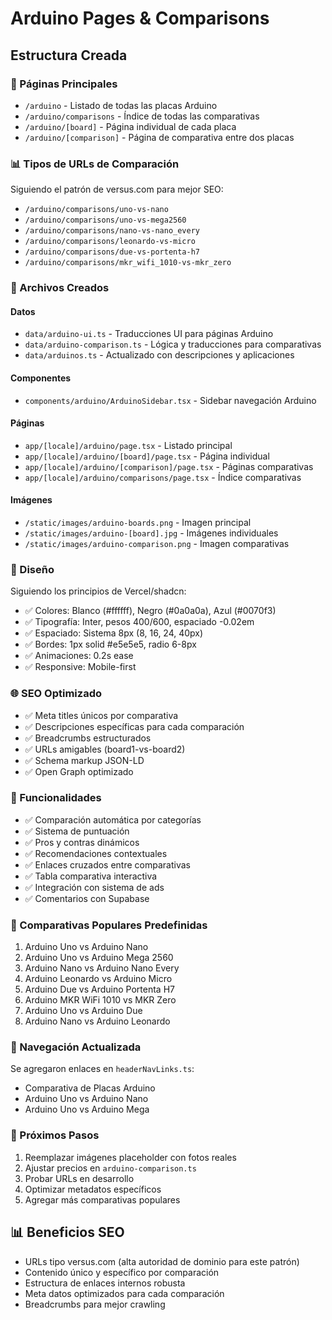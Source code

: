 # Arduino Pages & Comparisons

## Estructura Creada

### 📁 Páginas Principales
- `/arduino` - Listado de todas las placas Arduino
- `/arduino/comparisons` - Índice de todas las comparativas
- `/arduino/[board]` - Página individual de cada placa
- `/arduino/[comparison]` - Página de comparativa entre dos placas

### 📊 Tipos de URLs de Comparación
Siguiendo el patrón de versus.com para mejor SEO:
- `/arduino/comparisons/uno-vs-nano`
- `/arduino/comparisons/uno-vs-mega2560`
- `/arduino/comparisons/nano-vs-nano_every`
- `/arduino/comparisons/leonardo-vs-micro`
- `/arduino/comparisons/due-vs-portenta-h7`
- `/arduino/comparisons/mkr_wifi_1010-vs-mkr_zero`

### 📄 Archivos Creados

#### Datos
- `data/arduino-ui.ts` - Traducciones UI para páginas Arduino
- `data/arduino-comparison.ts` - Lógica y traducciones para comparativas
- `data/arduinos.ts` - Actualizado con descripciones y aplicaciones

#### Componentes
- `components/arduino/ArduinoSidebar.tsx` - Sidebar navegación Arduino

#### Páginas
- `app/[locale]/arduino/page.tsx` - Listado principal
- `app/[locale]/arduino/[board]/page.tsx` - Página individual
- `app/[locale]/arduino/[comparison]/page.tsx` - Páginas comparativas
- `app/[locale]/arduino/comparisons/page.tsx` - Índice comparativas

#### Imágenes
- `/static/images/arduino-boards.png` - Imagen principal
- `/static/images/arduino-[board].jpg` - Imágenes individuales
- `/static/images/arduino-comparison.png` - Imagen comparativas

### 🎨 Diseño
Siguiendo los principios de Vercel/shadcn:
- ✅ Colores: Blanco (#ffffff), Negro (#0a0a0a), Azul (#0070f3)
- ✅ Tipografía: Inter, pesos 400/600, espaciado -0.02em
- ✅ Espaciado: Sistema 8px (8, 16, 24, 40px)
- ✅ Bordes: 1px solid #e5e5e5, radio 6-8px
- ✅ Animaciones: 0.2s ease
- ✅ Responsive: Mobile-first

### 🌐 SEO Optimizado
- ✅ Meta titles únicos por comparativa
- ✅ Descripciones específicas para cada comparación
- ✅ Breadcrumbs estructurados
- ✅ URLs amigables (board1-vs-board2)
- ✅ Schema markup JSON-LD
- ✅ Open Graph optimizado

### 🔄 Funcionalidades
- ✅ Comparación automática por categorías
- ✅ Sistema de puntuación
- ✅ Pros y contras dinámicos
- ✅ Recomendaciones contextuales
- ✅ Enlaces cruzados entre comparativas
- ✅ Tabla comparativa interactiva
- ✅ Integración con sistema de ads
- ✅ Comentarios con Supabase

### 🎯 Comparativas Populares Predefinidas
1. Arduino Uno vs Arduino Nano
2. Arduino Uno vs Arduino Mega 2560
3. Arduino Nano vs Arduino Nano Every
4. Arduino Leonardo vs Arduino Micro
5. Arduino Due vs Arduino Portenta H7
6. Arduino MKR WiFi 1010 vs MKR Zero
7. Arduino Uno vs Arduino Due
8. Arduino Nano vs Arduino Leonardo

### 📱 Navegación Actualizada
Se agregaron enlaces en `headerNavLinks.ts`:
- Comparativa de Placas Arduino
- Arduino Uno vs Arduino Nano
- Arduino Uno vs Arduino Mega

### 🚀 Próximos Pasos
1. Reemplazar imágenes placeholder con fotos reales
2. Ajustar precios en `arduino-comparison.ts`
3. Probar URLs en desarrollo
4. Optimizar metadatos específicos
5. Agregar más comparativas populares

## 📊 Beneficios SEO
- URLs tipo versus.com (alta autoridad de dominio para este patrón)
- Contenido único y específico por comparación
- Estructura de enlaces internos robusta
- Meta datos optimizados para cada comparación
- Breadcrumbs para mejor crawling
